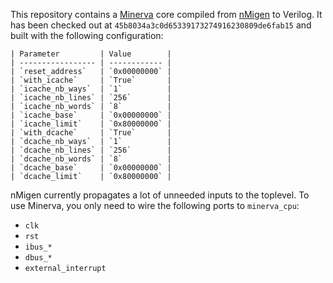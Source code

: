 This repository contains a [Minerva][1] core compiled from [nMigen][2] to Verilog.
It has been checked out at `45b8034a3c0d65339173274916230809de6fab15` and built with the following configuration:

```
| Parameter         | Value        |
| ----------------- | ------------ |
| `reset_address`   | `0x00000000` |
| `with_icache`     | `True`       |
| `icache_nb_ways`  | `1`          |
| `icache_nb_lines` | `256`        |
| `icache_nb_words` | `8`          |
| `icache_base`     | `0x00000000` |
| `icache_limit`    | `0x80000000` |
| `with_dcache`     | `True`       |
| `dcache_nb_ways`  | `1`          |
| `dcache_nb_lines` | `256`        |
| `dcache_nb_words` | `8`          |
| `dcache_base`     | `0x00000000` |
| `dcache_limit`    | `0x80000000` |

```

nMigen currently propagates a lot of unneeded inputs to the toplevel. To use Minerva, you only need to wire the following ports to `minerva_cpu`:

* `clk`
* `rst`
* `ibus_*`
* `dbus_*`
* `external_interrupt`

[1]: https://github.com/lambdaconcept/minerva/
[2]: https://github.com/m-labs/nmigen/
